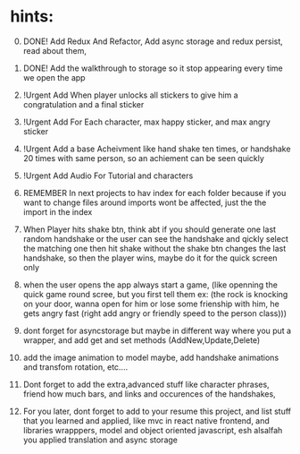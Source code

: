 # hints:

0. DONE! Add Redux And Refactor, Add async storage and redux persist, read about them,
1. DONE! Add the walkthrough to storage so it stop appearing every time we open the app

2. !Urgent Add When player unlocks all stickers to give him a congratulation and a final sticker
3. !Urgent Add For Each character, max happy sticker, and max angry sticker
4. !Urgent Add a base Acheivment like hand shake ten times, or handshake 20 times with same person, so an achiement can be seen quickly
5. !Urgent Add Audio For Tutorial and characters

6. REMEMBER In next projects to hav index for each folder because if you want to change files around imports wont be affected, just the the import in the index

7. When Player hits shake btn, think abt if you should generate one last random handshake or the user can see the handshake and qickly select the matching one then hit shake without the shake btn changes the last handshake, so then the player wins, maybe do it for the quick screen only

8. when the user opens the app always start a game, (like openning the quick game round scree, but you first tell them ex: (the rock is knocking on your door, wanna open for him or lose some frienship with him, he gets angry fast (right add angry or friendly speed to the person class)))
9. dont forget for asyncstorage but maybe in different way where you put a wrapper, and add get and set methods (AddNew,Update,Delete)
10. add the image animation to model maybe, add handshake animations and transfom rotation, etc....
11. Dont forget to add the extra,advanced stuff like character phrases, friend how much bars, and links and occurences of the handshakes,
12. For you later, dont forget to add to your resume this project, and list stuff that you learned and applied, like mvc in react native frontend, and libraries wrapppers, model and object oriented javascript, esh alsalfah you applied translation and async storage
